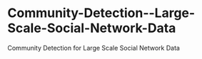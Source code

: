 # Community-Detection--Large-Scale-Social-Network-Data
Community Detection for Large Scale Social Network Data
